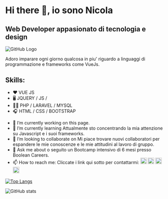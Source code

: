 
# Hi there 👋, io sono Nicola
## Web Developer appasionato di tecnologia e design

![GitHub Logo](https://www.bacancytechnology.com/blog/wp-content/uploads/2019/02/Vue.JS-Application-Dev-Blog-Banner-1024x351.jpg)

Adoro imparare ogni giorno qualcosa in piu' riguardo a linguaggi di programmazione e frameworks come VueJs.

## Skills:

* ❤️ VUE JS 
* 🖥️ JQUERY / JS / 
* 👨‍💻 PHP / LARAVEL / MYSQL 
* 🎧 HTML / CSS / BOOTSTRAP

- 🔭 I’m currently working on this page. 
- 🌱 I’m currently learning Attualmente sto concentrando la mia attenzione su Javascript e i suoi frameworks. 
- 👯 I’m looking to collaborate on Mi piace trovare nuovi collaboratori per espandere le mie conoscenze e le mie attitudini al lavoro di gruppo. 
- 💬 Ask me about o seguito un Bootcamp intensivo di 6 mesi presso Boolean Careers. 
- 📫 How to reach me: Cliccate i link qui sotto per contattarmi: [<img src='https://cdn.jsdelivr.net/npm/simple-icons@3.0.1/icons/github.svg' alt='github' height='20'>](https://github.com/rezz89)                              [<img src='https://cdn.jsdelivr.net/npm/simple-icons@3.0.1/icons/linkedin.svg' alt='linkedin' height='20'>](https://www.linkedin.com/in/nicola-rizzi-aa6a87127/)  [<img src='https://cdn.jsdelivr.net/npm/simple-icons@3.0.1/icons/facebook.svg' alt='facebook' height='20'>](https://www.facebook.com/profile.php?id=100008652061263)  [<img src='https://cdn.jsdelivr.net/npm/simple-icons@3.0.1/icons/reddit.svg' alt='Reddit' height='20'>](https://www.reddit.com/user/Dev_Reez89)   


[![Top Langs](https://github-readme-stats.vercel.app/api/top-langs/?username=reez89)](https://github.com/anuraghazra/github-readme-stats)

![GitHub stats](https://github-readme-stats.vercel.app/api?username=reez89&show_icons=true)  


